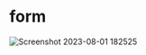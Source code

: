# form

![Screenshot 2023-08-01 182525](https://github.com/rupesh0511/form/assets/69234169/c4e05ef6-6ded-4f9d-9336-fca29bb5df10)
